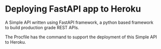 # Deploying FastAPI app to Heroku


A Simple API written using FastAPI framework, a python based framework to build production grade REST APIs.

The Procfile has the command to support the deployment of this Simple API to Heroku.

